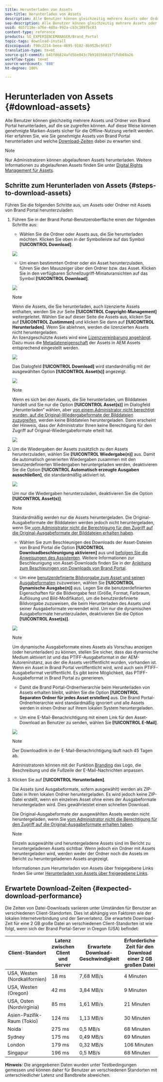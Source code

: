 ```yaml
---
title: Herunterladen von Assets
seo-title: Herunterladen von Assets
description: Alle Benutzer können gleichzeitig mehrere Assets oder Ordner herunterladen, auf die sie zugreifen können. Auf diese Weise können genehmigte Marken-Assets sicher für die Offline-Nutzung verteilt werden.
seo-description: Alle Benutzer können gleichzeitig mehrere Assets oder Ordner herunterladen, auf die sie zugreifen können. Auf diese Weise können genehmigte Marken-Assets sicher für die Offline-Nutzung verteilt werden.
uuid: 4b57118e-a76e-4d8a-992a-cb3c3097bc03
content-type: reference
products: SG_EXPERIENCEMANAGER/Brand_Portal
topic-tags: download-install
discoiquuid: f90c2214-beea-4695-9102-8b952bc9fd17
translation-type: tm+mt
source-git-commit: b41f86824afd5be043c7b91035b01b71fdb69a26
workflow-type: tm+mt
source-wordcount: '888'
ht-degree: 100%

---
```



# Herunterladen von Assets {#download-assets}

Alle Benutzer können gleichzeitig mehrere Assets und Ordner von Brand Portal herunterladen, auf die sie zugreifen können. Auf diese Weise können genehmigte Marken-Assets sicher für die Offline-Nutzung verteilt werden. Hier erfahren Sie, wie Sie genehmigte Assets von Brand Portal herunterladen und welche [Download-Zeiten](../using/brand-portal-download-users.md#main-pars-header) dabei zu erwarten sind.

>[!NOTE]
>
>Nur Administratoren können abgelaufenen Assets herunterladen. Weitere Informationen zu abgelaufenen Assets finden Sie unter [Digital Rights Management für Assets](../using/manage-digital-rights-of-assets.md).

## Schritte zum Herunterladen von Assets    {#steps-to-download-assets}

Führen Sie die folgenden Schritte aus, um Assets oder Ordner mit Assets von Brand Portal herunterzuladen:

1. Führen Sie in der Brand Portal-Benutzeroberfläche einen der folgenden Schritte aus:

   * Wählen Sie die Ordner oder Assets aus, die Sie herunterladen möchten. Klicken Sie oben in der Symbolleiste auf das Symbol **[!UICONTROL Download]**.

   ![](assets/downloadassets-1.png)

   * Um einen bestimmten Ordner oder ein Asset herunterzuladen, führen Sie den Mauszeiger über den Ordner bzw. das Asset. Klicken Sie in den verfügbaren Schnellzugriff-Miniaturansichten auf das Symbol **[!UICONTROL Download]**.

   ![](assets/downloadsingleasset-1.png)

   >[!NOTE]
   >
   >Wenn die Assets, die Sie herunterladen, auch lizenzierte Assets enthalten, werden Sie zur Seite **[!UICONTROL Copyright-Management]** weitergeleitet. Wählen Sie auf dieser Seite die Assets aus, klicken Sie auf **[!UICONTROL Zustimmen]** und klicken Sie dann auf **[!UICONTROL Herunterladen]**. Wenn Sie ablehnen, werden die lizenzierten Assets nicht heruntergeladen.\
   >An lizenzgeschützte Assets wird eine [Lizenzvereinbarung angehängt](https://helpx.adobe.com/de/experience-manager/6-5/assets/using/drm.html#DigitalRightsManagementinAssets). Dazu muss die [Metadateneigenschaft](https://helpx.adobe.com/de/experience-manager/6-5/assets/using/drm.html#DigitalRightsManagementinAssets) der Assets in AEM Assets entsprechend eingestellt werden.

   ![](assets/licensed-asset-download-1.png)

   Das Dialogfeld **[!UICONTROL Download]** wird standardmäßig mit der ausgewählten Option **[!UICONTROL Asset(s)]** angezeigt.

   ![](assets/donload-assets-dialog-1.png)

   >[!NOTE]
   >
   >Wenn es sich bei den Assets, die Sie herunterladen, um Bilddateien handelt und Sie nur die Option **[!UICONTROL Asset(s)]** im Dialogfeld „Herunterladen“ wählen, aber [von einem Administrator nicht berechtigt wurden, auf die Original-Wiedergabeformate der Bilddateien zuzugreifen](../using/brand-portal-adding-users.md#main-pars-procedure-202029708), werden keine Bilddateien heruntergeladen. Dann erscheint der Hinweis, dass der Administrator Ihnen keine Berechtigung für den Zugriff auf Original-Wiedergabeformate erteilt hat.

   ![](assets/restrictaccess-note.png)

1. Um die Wiedergaben der Assets zusätzlich zu den Assets herunterzuladen, wählen Sie **[!UICONTROL Wiedergabe(n)]** aus. Damit die automatisch generierten Wiedergaben zusammen mit den benutzerdefinierten Wiedergaben heruntergeladen werden, deaktivieren Sie die Option **[!UICONTROL Automatisch erzeugte Ausgaben ausschließen]**, die standardmäßig aktiviert ist.

   ![](assets/exclude-auto-renditions.png)

   Um nur die Wiedergaben herunterzuladen, deaktivieren Sie die Option **[!UICONTROL Asset(s)]**.

   >[!NOTE]
   >
   >Standardmäßig werden nur die Assets heruntergeladen. Die Original-Ausgabeformate der Bilddateien werden jedoch nicht heruntergeladen, wenn Sie[ vom Administrator nicht die Berechtigung für den Zugriff auf die Original-Ausgabeformate der Bilddateien erhalten haben](../using/brand-portal-adding-users.md#main-pars-procedure-202029708).

   * Wählen Sie zum Beschleunigen des Downloads der Asset-Dateien von Brand Portal die Option **[!UICONTROL Downloadbeschleunigung aktivieren]** aus und [befolgen Sie die Anweisungen des Assistenten](../using/accelerated-download.md#main-pars-header-405749062). Weitere Informationen zur Beschleunigung von Asset-Downloads finden Sie in der [Anleitung zum Beschleunigen von Downloads von Brand Portal](../using/accelerated-download.md).

   * Um eine [benutzerdefinierte Bildvorgabe zum Asset und seinen Ausgabeformaten](../using/brand-portal-image-presets.md#applyimagepresetswhendownloadingimages) zuzuweisen, wählen Sie **[!UICONTROL Dynamische Ausgabe(n)]** aus. Legen Sie die benutzerdefinierten Eigenschaften für die Bildvorgabe fest (Größe, Format, Farbraum, Auflösung und Bild-Modifikator), um die benutzerdefinierte Bildvorgabe zuzuweisen, die beim Herunterladen des Assets und seiner Ausgabeformate verwendet wird. Um nur die dynamischen Ausgabeformate herunterzuladen,    deaktivieren Sie die Option **[!UICONTROL Asset(s)]**.

   ![](assets/dynamic-renditions.png)

   >[!NOTE]
   >
   >Um dynamische Ausgabeformate eines Assets als Vorschau anzeigen (oder herunterladen) zu können, stellen Sie sicher, dass das dynamische Medium aktiviert ist und das PTIFF-Ausgabeformat in der AEM-Autoreninstanz, aus der die Assets veröffentlicht wurden, vorhanden ist. Wenn ein Asset in Brand Portal veröffentlicht wird, wird auch sein PTIFF-Ausgabeformat veröffentlicht. Es gibt keine Möglichkeit, das PTIFF-Ausgabeformat in Brand Portal zu generieren.

   * Damit die Brand Portal-Ordnerhierarchie beim Herunterladen von Assets erhalten bleibt, wählen Sie die Option **[!UICONTROL Separaten Ordner für jedes Asset erstellen]** aus. Die Brand Portal-Ordnerhierarchie wird standardmäßig ignoriert und alle Assets werden in einen Ordner auf Ihrem lokalen System heruntergeladen.

   * Um eine E-Mail-Benachrichtigung mit einem Link für den Asset-Download an Benutzer zu senden, wählen Sie **[!UICONTROL E-Mail]**.

   ![](assets/download-link.png)

   >[!NOTE]
   >
   >Der Downloadlink in der E-Mail-Benachrichtigung läuft nach 45 Tagen ab.
   >
   >Administratoren können mit der Funktion [Branding](../using/brand-portal-branding.md) das Logo, die Beschreibung und die Fußzeile der E-Mail-Nachrichten anpassen.

1. Klicken Sie auf **[!UICONTROL Herunterladen]**.

   Die Assets (und Ausgabeformate, sofern ausgewählt) werden als ZIP-Datei in Ihren lokalen Ordner heruntergeladen. Es wird jedoch keine ZIP-Datei erstellt, wenn ein einzelnes Asset ohne eines der Ausgabeformate heruntergeladen wird. Dies gewährleistet einen schnellen Download.

   Die Original-Ausgabeformate der ausgewählten Assets werden nicht heruntergeladen, wenn Sie [vom Administrator nicht die Berechtigung für den Zugriff auf die Original-Ausgabeformate erhalten haben](../using/brand-portal-adding-users.md#main-pars-procedure-202029708).

   >[!NOTE]
   >
   >Einzeln ausgewählte und heruntergeladene Assets sind im Bericht zu heruntergeladenen Assets sichtbar. Wenn jedoch ein Ordner mit Assets heruntergeladen wird, werden weder der Ordner noch die Assets im Bericht zu heruntergeladenen Assets angezeigt.

   Informationen zum Herunterladen von Assets über freigegebene Links finden Sie unter [Herunterladen von Assets über freigegebene Links](../using/brand-portal-link-share.md#main-pars-header-1703469193).

## Erwartete Download-Zeiten {#expected-download-performance}

Die Zeiten von Datei-Downloads variieren unter Umständen für Benutzer an verschiedenen Client-Standorten. Dies ist abhängig von Faktoren wie der lokalen Internetverbindung und der Serverlatenz. Die erwartete Download-Zeit für eine 2 GB große Datei an verschiedenen Client-Standorten ist wie folgt, wenn sich der    Brand Portal-Server in Oregon (USA) befindet:

| Client-Standort | Latenz zwischen Client und Server | Erwartete Download-Geschwindigkeit | Erforderliche Zeit für den Download einer 2 GB großen Datei |
|-------------------------|-----------------------------------|-------------------------|------------------------------------|
| USA, Westen (Nordkalifornien) | 18 ms | 7,68 MB/s | 4 Minuten |
| USA, Westen (Oregon) | 42 ms | 3,84 MB/s | 9 Minuten |
| USA, Osten (Nordvirginia) | 85 ms | 1,61 MB/s | 21 Minuten |
| Asien-Pazifik-Raum (Tokio) | 124 ms | 1,13 MB/s | 30 Minuten |
| Noida | 275 ms | 0,5 MB/s | 68 Minuten |
| Sydney | 175 ms | 0,49 MB/s | 69 Minuten |
| London | 179 ms | 0,32 MB/s | 106 Minuten |
| Singapur | 196 ms | 0,5 MB/s | 68 Minuten |

**Hinweis**: Die angegebenen Daten wurden unter Testbedingungen gemessen und können daher für Benutzer an verschiedenen Standorten mit unterschiedlicher Latenz und Bandbreite abweichen.
